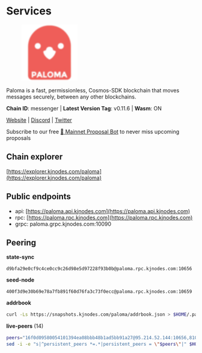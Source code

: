 # Services

<figure><img src="https://raw.githubusercontent.com/kj89/cosmos-images/main/logos/paloma.png" width="150" alt=""><figcaption></figcaption></figure>

Paloma is a fast, permissionless, Cosmos-SDK blockchain that  moves messages securely, between any other blockchains.

**Chain ID**: messenger | **Latest Version Tag**: v0.11.6 | **Wasm**: ON

[Website](https://www.palomachain.com) | [Discord](https://discord.gg/tKVFpfdSw4) | [Twitter](https://twitter.com/paloma_chain)



Subscribe to our free [🤖 Mainnet Proposal Bot](https://t.me/kjnodes_proposal_bot) to never miss upcoming proposals


## Chain explorer
[https://explorer.kjnodes.com/paloma](https://explorer.kjnodes.com/paloma)

## Public endpoints

* api: [https://paloma.api.kjnodes.com](https://paloma.api.kjnodes.com)
* rpc: [https://paloma.rpc.kjnodes.com](https://paloma.rpc.kjnodes.com)
* grpc: paloma.grpc.kjnodes.com:10090

## Peering

**state-sync**

```text
d9bfa29e0cf9c4ce0cc9c26d98e5d97228f93b0b@paloma.rpc.kjnodes.com:10656
```

**seed-node**

```text
400f3d9e30b69e78a7fb891f60d76fa3c73f0ecc@paloma.rpc.kjnodes.com:10659
```

**addrbook**
```bash
curl -Ls https://snapshots.kjnodes.com/paloma/addrbook.json > $HOME/.paloma/config/addrbook.json
```

**live-peers** (14)
```bash
peers="16f0d09580054101394ea08bbb48b1ad5bb91a27@95.214.52.144:10656,810bea15ec11d510dd33170851ee2ab74c48b6de@81.0.221.57:26656,9581fadb9a32f2af89d575bb0f2661b9bb216d41@46.4.23.108:26656,9319a0981d4baab6dbd6c4eaecf530f016ccfff9@37.120.191.47:60656,99c890c97afc8abfdfeff662d539af5c504a0baf@88.99.67.234:26656,41a47bae18f81c1f626e4b238221b77e274424d7@45.33.65.223:26656,b92c94f00b46500a5ff8920acd438c0873c2f9da@50.116.13.101:26656,317141e329bc214a76ba92201f6818574ebe5323@135.181.114.98:36656,8af8dfa817359036f55f6793b0ed4bcce8884027@85.14.245.70:26656,2c6772b11c1f9eff2a923eb2bf808543cdd501c5@79.143.179.196:26656,08c242d4505c5db223647069fdc0acb6e90079aa@65.109.106.214:26656,87b4221770495e66e772a53bbea92a15aff288c2@144.126.158.0:26656,d9bfa29e0cf9c4ce0cc9c26d98e5d97228f93b0b@65.109.88.38:10656,f4c43099e04b721c54a454dad85f61da49be90bc@65.108.199.222:28656"
sed -i -e "s|^persistent_peers *=.*|persistent_peers = \"$peers\"|" $HOME/.paloma/config/config.toml
```
